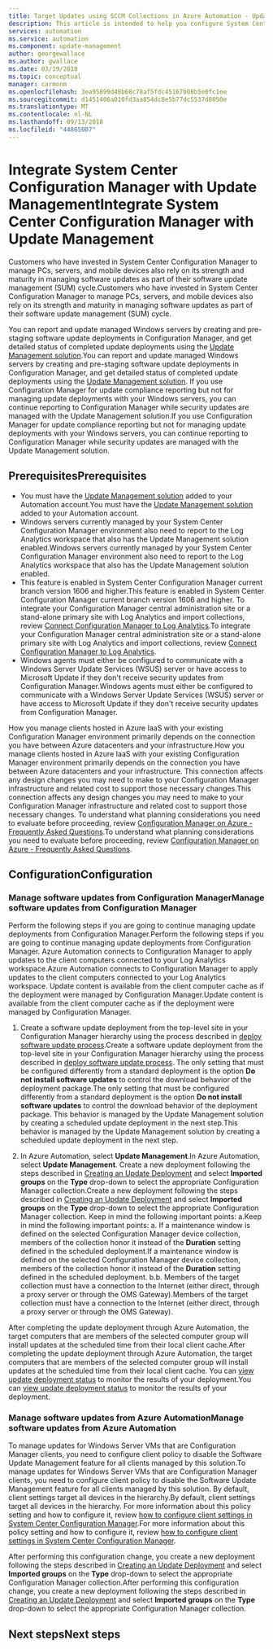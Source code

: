 ```yaml
---
title: Target Updates using SCCM Collections in Azure Automation - Update Management
description: This article is intended to help you configure System Center Configuration Manager with this solution to manage updates of SCCM managed computers.
services: automation
ms.service: automation
ms.component: update-management
author: georgewallace
ms.author: gwallace
ms.date: 03/19/2018
ms.topic: conceptual
manager: carmonm
ms.openlocfilehash: 3ea95899d48b68c78af5fdc45167b08b5e0fc1ee
ms.sourcegitcommit: d1451406a010fd3aa854dc8e5b77dc5537d8050e
ms.translationtype: MT
ms.contentlocale: nl-NL
ms.lasthandoff: 09/13/2018
ms.locfileid: "44865007"
---
```

# <a name="integrate-system-center-configuration-manager-with-update-management"></a><span data-ttu-id="e48d2-103">Integrate System Center Configuration Manager with Update Management</span><span class="sxs-lookup"><span data-stu-id="e48d2-103">Integrate System Center Configuration Manager with Update Management</span></span>

<span data-ttu-id="e48d2-104">Customers who have invested in System Center Configuration Manager to manage PCs, servers, and mobile devices also rely on its strength and maturity in managing software updates as part of their software update management (SUM) cycle.</span><span class="sxs-lookup"><span data-stu-id="e48d2-104">Customers who have invested in System Center Configuration Manager to manage PCs, servers, and mobile devices also rely on its strength and maturity in managing software updates as part of their software update management (SUM) cycle.</span></span>

<span data-ttu-id="e48d2-105">You can report and update managed Windows servers by creating and pre-staging software update deployments in Configuration Manager, and get detailed status of completed update deployments using the [Update Management solution](automation-update-management.md).</span><span class="sxs-lookup"><span data-stu-id="e48d2-105">You can report and update managed Windows servers by creating and pre-staging software update deployments in Configuration Manager, and get detailed status of completed update deployments using the [Update Management solution](automation-update-management.md).</span></span> <span data-ttu-id="e48d2-106">If you use Configuration Manager for update compliance reporting but not for managing update deployments with your Windows servers, you can continue reporting to Configuration Manager  while security updates are managed with the Update Management solution.</span><span class="sxs-lookup"><span data-stu-id="e48d2-106">If you use Configuration Manager for update compliance reporting but not for managing update deployments with your Windows servers, you can continue reporting to Configuration Manager  while security updates are managed with the Update Management solution.</span></span>

## <a name="prerequisites"></a><span data-ttu-id="e48d2-107">Prerequisites</span><span class="sxs-lookup"><span data-stu-id="e48d2-107">Prerequisites</span></span>

* <span data-ttu-id="e48d2-108">You must have the [Update Management solution](automation-update-management.md) added to your Automation account.</span><span class="sxs-lookup"><span data-stu-id="e48d2-108">You must have the [Update Management solution](automation-update-management.md) added to your Automation account.</span></span>
* <span data-ttu-id="e48d2-109">Windows servers currently managed by your System Center Configuration Manager environment also need to report to the Log Analytics workspace that also has the Update Management solution enabled.</span><span class="sxs-lookup"><span data-stu-id="e48d2-109">Windows servers currently managed by your System Center Configuration Manager environment also need to report to the Log Analytics workspace that also has the Update Management solution enabled.</span></span>
* <span data-ttu-id="e48d2-110">This feature is enabled in System Center Configuration Manager current branch version 1606 and higher.</span><span class="sxs-lookup"><span data-stu-id="e48d2-110">This feature is enabled in System Center Configuration Manager current branch version 1606 and higher.</span></span> <span data-ttu-id="e48d2-111">To integrate your Configuration Manager central administration site or a stand-alone primary site with Log Analytics and import collections, review [Connect Configuration Manager to Log Analytics](../log-analytics/log-analytics-sccm.md).</span><span class="sxs-lookup"><span data-stu-id="e48d2-111">To integrate your Configuration Manager central administration site or a stand-alone primary site with Log Analytics and import collections, review [Connect Configuration Manager to Log Analytics](../log-analytics/log-analytics-sccm.md).</span></span>  
* <span data-ttu-id="e48d2-112">Windows agents must either be configured to communicate with a Windows Server Update Services (WSUS) server or have access to Microsoft Update if they don't receive security updates from Configuration Manager.</span><span class="sxs-lookup"><span data-stu-id="e48d2-112">Windows agents must either be configured to communicate with a Windows Server Update Services (WSUS) server or have access to Microsoft Update if they don't receive security updates from Configuration Manager.</span></span>   

<span data-ttu-id="e48d2-113">How you manage clients hosted in Azure IaaS with your existing Configuration Manager environment primarily depends on the connection you have between Azure datacenters and your infrastructure.</span><span class="sxs-lookup"><span data-stu-id="e48d2-113">How you manage clients hosted in Azure IaaS with your existing Configuration Manager environment primarily depends on the connection you have between Azure datacenters and your infrastructure.</span></span> <span data-ttu-id="e48d2-114">This connection affects any design changes you may need to make to your Configuration Manager infrastructure and related cost to support those necessary changes.</span><span class="sxs-lookup"><span data-stu-id="e48d2-114">This connection affects any design changes you may need to make to your Configuration Manager infrastructure and related cost to support those necessary changes.</span></span> <span data-ttu-id="e48d2-115">To understand what planning considerations you need to evaluate before proceeding, review [Configuration Manager on Azure - Frequently Asked Questions](/sccm/core/understand/configuration-manager-on-azure#networking).</span><span class="sxs-lookup"><span data-stu-id="e48d2-115">To understand what planning considerations you need to evaluate before proceeding, review [Configuration Manager on Azure - Frequently Asked Questions](/sccm/core/understand/configuration-manager-on-azure#networking).</span></span>

## <a name="configuration"></a><span data-ttu-id="e48d2-116">Configuration</span><span class="sxs-lookup"><span data-stu-id="e48d2-116">Configuration</span></span>

### <a name="manage-software-updates-from-configuration-manager"></a><span data-ttu-id="e48d2-117">Manage software updates from Configuration Manager</span><span class="sxs-lookup"><span data-stu-id="e48d2-117">Manage software updates from Configuration Manager</span></span> 

<span data-ttu-id="e48d2-118">Perform the following steps if you are going to continue managing update deployments from Configuration Manager.</span><span class="sxs-lookup"><span data-stu-id="e48d2-118">Perform the following steps if you are going to continue managing update deployments from Configuration Manager.</span></span> <span data-ttu-id="e48d2-119">Azure Automation connects to Configuration Manager to apply updates to the client computers connected to your Log Analytics workspace.</span><span class="sxs-lookup"><span data-stu-id="e48d2-119">Azure Automation connects to Configuration Manager to apply updates to the client computers connected to your Log Analytics workspace.</span></span> <span data-ttu-id="e48d2-120">Update content is available from the client computer cache as if the deployment were managed by Configuration Manager.</span><span class="sxs-lookup"><span data-stu-id="e48d2-120">Update content is available from the client computer cache as if the deployment were managed by Configuration Manager.</span></span>

1. <span data-ttu-id="e48d2-121">Create a software update deployment from the top-level site in your Configuration Manager hierarchy using the process described in [deploy software update process](/sccm/sum/deploy-use/deploy-software-updates).</span><span class="sxs-lookup"><span data-stu-id="e48d2-121">Create a software update deployment from the top-level site in your Configuration Manager hierarchy using the process described in [deploy software update process](/sccm/sum/deploy-use/deploy-software-updates).</span></span> <span data-ttu-id="e48d2-122">The only setting that must be configured differently from a standard deployment is the option **Do not install software updates** to control the download behavior of the deployment package.</span><span class="sxs-lookup"><span data-stu-id="e48d2-122">The only setting that must be configured differently from a standard deployment is the option **Do not install software updates** to control the download behavior of the deployment package.</span></span> <span data-ttu-id="e48d2-123">This behavior is managed by the Update Management solution by creating a scheduled update deployment in the next step.</span><span class="sxs-lookup"><span data-stu-id="e48d2-123">This behavior is managed by the Update Management solution by creating a scheduled update deployment in the next step.</span></span>

1. <span data-ttu-id="e48d2-124">In Azure Automation, select **Update Management**.</span><span class="sxs-lookup"><span data-stu-id="e48d2-124">In Azure Automation, select **Update Management**.</span></span> <span data-ttu-id="e48d2-125">Create a new deployment following the steps described in [Creating an Update Deployment](automation-tutorial-update-management.md#schedule-an-update-deployment) and select **Imported groups** on the **Type** drop-down to select the appropriate Configuration Manager collection.</span><span class="sxs-lookup"><span data-stu-id="e48d2-125">Create a new deployment following the steps described in [Creating an Update Deployment](automation-tutorial-update-management.md#schedule-an-update-deployment) and select **Imported groups** on the **Type** drop-down to select the appropriate Configuration Manager collection.</span></span> <span data-ttu-id="e48d2-126">Keep in mind the following important points: a.</span><span class="sxs-lookup"><span data-stu-id="e48d2-126">Keep in mind the following important points: a.</span></span> <span data-ttu-id="e48d2-127">If a maintenance window is defined on the selected Configuration Manager device collection, members of the collection honor it instead of the **Duration** setting defined in the scheduled deployment.</span><span class="sxs-lookup"><span data-stu-id="e48d2-127">If a maintenance window is defined on the selected Configuration Manager device collection, members of the collection honor it instead of the **Duration** setting defined in the scheduled deployment.</span></span>
    <span data-ttu-id="e48d2-128">b.</span><span class="sxs-lookup"><span data-stu-id="e48d2-128">b.</span></span> <span data-ttu-id="e48d2-129">Members of the target collection must have a connection to the Internet (either direct, through a proxy server or through the OMS Gateway).</span><span class="sxs-lookup"><span data-stu-id="e48d2-129">Members of the target collection must have a connection to the Internet (either direct, through a proxy server or through the OMS Gateway).</span></span>

<span data-ttu-id="e48d2-130">After completing the update deployment through Azure Automation, the target computers that are members of the selected computer group will install updates at the scheduled time from their local client cache.</span><span class="sxs-lookup"><span data-stu-id="e48d2-130">After completing the update deployment through Azure Automation, the target computers that are members of the selected computer group will install updates at the scheduled time from their local client cache.</span></span> <span data-ttu-id="e48d2-131">You can [view update deployment status](automation-tutorial-update-management.md#view-results-of-an-update-deployment) to monitor the results of your deployment.</span><span class="sxs-lookup"><span data-stu-id="e48d2-131">You can [view update deployment status](automation-tutorial-update-management.md#view-results-of-an-update-deployment) to monitor the results of your deployment.</span></span>

### <a name="manage-software-updates-from-azure-automation"></a><span data-ttu-id="e48d2-132">Manage software updates from Azure Automation</span><span class="sxs-lookup"><span data-stu-id="e48d2-132">Manage software updates from Azure Automation</span></span>

<span data-ttu-id="e48d2-133">To manage updates for Windows Server VMs that are Configuration Manager clients, you need to configure client policy to disable the Software Update Management feature for all clients managed by this solution.</span><span class="sxs-lookup"><span data-stu-id="e48d2-133">To manage updates for Windows Server VMs that are Configuration Manager clients, you need to configure client policy to disable the Software Update Management feature for all clients managed by this solution.</span></span> <span data-ttu-id="e48d2-134">By default, client settings target all devices in the hierarchy.</span><span class="sxs-lookup"><span data-stu-id="e48d2-134">By default, client settings target all devices in the hierarchy.</span></span> <span data-ttu-id="e48d2-135">For more information about this policy setting and how to configure it, review [how to configure client settings in System Center Configuration Manager](/sccm/core/clients/deploy/configure-client-settings).</span><span class="sxs-lookup"><span data-stu-id="e48d2-135">For more information about this policy setting and how to configure it, review [how to configure client settings in System Center Configuration Manager](/sccm/core/clients/deploy/configure-client-settings).</span></span>

<span data-ttu-id="e48d2-136">After performing this configuration change, you create a new deployment following the steps described in [Creating an Update Deployment](automation-tutorial-update-management.md#schedule-an-update-deployment) and select **Imported groups** on the **Type** drop-down to select the appropriate Configuration Manager collection.</span><span class="sxs-lookup"><span data-stu-id="e48d2-136">After performing this configuration change, you create a new deployment following the steps described in [Creating an Update Deployment](automation-tutorial-update-management.md#schedule-an-update-deployment) and select **Imported groups** on the **Type** drop-down to select the appropriate Configuration Manager collection.</span></span>

## <a name="next-steps"></a><span data-ttu-id="e48d2-137">Next steps</span><span class="sxs-lookup"><span data-stu-id="e48d2-137">Next steps</span></span>
